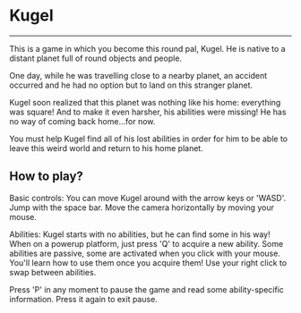 # Kugel

---------------------------------------
This is a game in which you become this round pal, Kugel.
He is native to a distant planet full of round objects and people.

One day, while he was travelling close to a nearby planet, an accident occurred and he had no option but to land on this stranger planet.

Kugel soon realized that this planet was nothing like his home: everything was square! And to make it even harsher, his abilities were missing!
He has no way of coming back home...for now.

You must help Kugel find all of his lost abilities in order for him to be able to leave this weird world and return to his home planet.



How to play?
---------------------------------------
Basic controls:
You can move Kugel around with the arrow keys or 'WASD'.
Jump with the space bar.
Move the camera horizontally by moving your mouse.

Abilities:
Kugel starts with no abilities, but he can find some in his way!
When on a powerup platform, just press 'Q' to acquire a new ability.
Some abilities are passive, some are activated when you click with your mouse.
You'll learn how to use them once you acquire them!
Use your right click to swap between abilities.

Press 'P' in any moment to pause the game and read some ability-specific information.
Press it again to exit pause.

